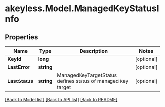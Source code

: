 # akeyless.Model.ManagedKeyStatusInfo
## Properties

Name | Type | Description | Notes
------------ | ------------- | ------------- | -------------
**KeyId** | **long** |  | [optional] 
**LastError** | **string** |  | [optional] 
**LastStatus** | **string** | ManagedKeyTargetStatus defines status of managed key target | [optional] 

[[Back to Model list]](../README.md#documentation-for-models) [[Back to API list]](../README.md#documentation-for-api-endpoints) [[Back to README]](../README.md)

